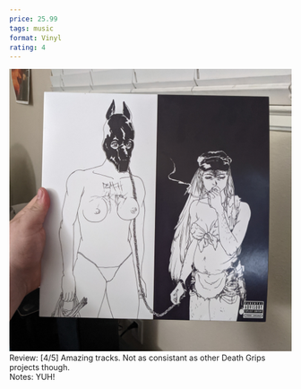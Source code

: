 ```yaml
---
price: 25.99
tags: music
format: Vinyl
rating: 4
---
```

![The Money Store](/assets/img/ibuycrap/themoneystore.jpg) 
<br>
Review: [4/5] Amazing tracks. Not as consistant as other Death Grips projects though.  
Notes: YUH!